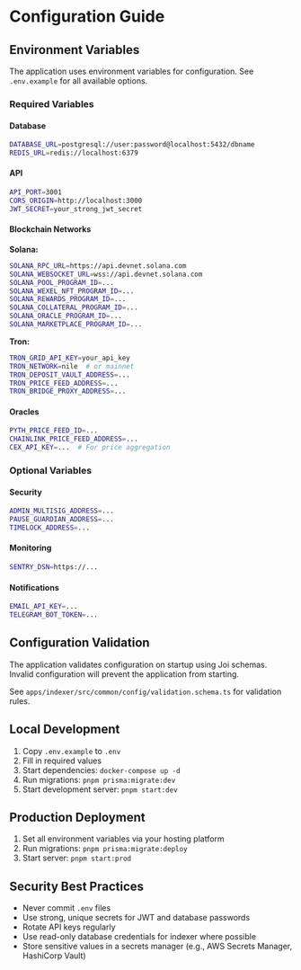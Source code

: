 # Configuration Guide

## Environment Variables

The application uses environment variables for configuration. See `.env.example` for all available options.

### Required Variables

#### Database

```bash
DATABASE_URL=postgresql://user:password@localhost:5432/dbname
REDIS_URL=redis://localhost:6379
```

#### API

```bash
API_PORT=3001
CORS_ORIGIN=http://localhost:3000
JWT_SECRET=your_strong_jwt_secret
```

#### Blockchain Networks

**Solana:**

```bash
SOLANA_RPC_URL=https://api.devnet.solana.com
SOLANA_WEBSOCKET_URL=wss://api.devnet.solana.com
SOLANA_POOL_PROGRAM_ID=...
SOLANA_WEXEL_NFT_PROGRAM_ID=...
SOLANA_REWARDS_PROGRAM_ID=...
SOLANA_COLLATERAL_PROGRAM_ID=...
SOLANA_ORACLE_PROGRAM_ID=...
SOLANA_MARKETPLACE_PROGRAM_ID=...
```

**Tron:**

```bash
TRON_GRID_API_KEY=your_api_key
TRON_NETWORK=nile  # or mainnet
TRON_DEPOSIT_VAULT_ADDRESS=...
TRON_PRICE_FEED_ADDRESS=...
TRON_BRIDGE_PROXY_ADDRESS=...
```

#### Oracles

```bash
PYTH_PRICE_FEED_ID=...
CHAINLINK_PRICE_FEED_ADDRESS=...
CEX_API_KEY=...  # For price aggregation
```

### Optional Variables

#### Security

```bash
ADMIN_MULTISIG_ADDRESS=...
PAUSE_GUARDIAN_ADDRESS=...
TIMELOCK_ADDRESS=...
```

#### Monitoring

```bash
SENTRY_DSN=https://...
```

#### Notifications

```bash
EMAIL_API_KEY=...
TELEGRAM_BOT_TOKEN=...
```

## Configuration Validation

The application validates configuration on startup using Joi schemas. Invalid configuration will prevent the application from starting.

See `apps/indexer/src/common/config/validation.schema.ts` for validation rules.

## Local Development

1. Copy `.env.example` to `.env`
2. Fill in required values
3. Start dependencies: `docker-compose up -d`
4. Run migrations: `pnpm prisma:migrate:dev`
5. Start development server: `pnpm start:dev`

## Production Deployment

1. Set all environment variables via your hosting platform
2. Run migrations: `pnpm prisma:migrate:deploy`
3. Start server: `pnpm start:prod`

## Security Best Practices

- Never commit `.env` files
- Use strong, unique secrets for JWT and database passwords
- Rotate API keys regularly
- Use read-only database credentials for indexer where possible
- Store sensitive values in a secrets manager (e.g., AWS Secrets Manager, HashiCorp Vault)
